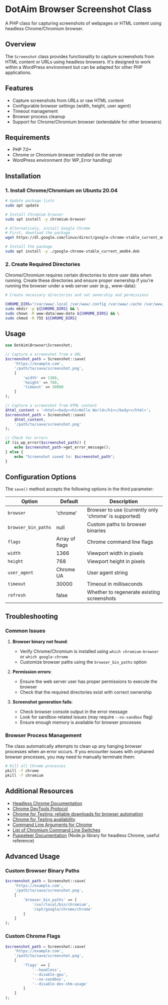 # DotAim Browser Screenshot Class

A PHP class for capturing screenshots of webpages or HTML content using headless Chrome/Chromium browser.

## Overview

The `Screenshot` class provides functionality to capture screenshots from HTML content or URLs using headless browsers. It's designed to work within a WordPress environment but can be adapted for other PHP applications.

## Features

- Capture screenshots from URLs or raw HTML content
- Configurable browser settings (width, height, user agent)
- Timeout management
- Browser process cleanup
- Support for Chrome/Chromium browser (extendable for other browsers)

## Requirements

- PHP 7.0+
- Chrome or Chromium browser installed on the server
- WordPress environment (for WP_Error handling)

## Installation

### 1. Install Chrome/Chromium on Ubuntu 20.04

```bash
# Update package lists
sudo apt update

# Install Chromium browser
sudo apt install -y chromium-browser

# Alternatively, install Google Chrome
# First, download the package
wget https://dl.google.com/linux/direct/google-chrome-stable_current_amd64.deb

# Install the package
sudo apt install -y ./google-chrome-stable_current_amd64.deb
```

### 2. Create Required Directories

Chrome/Chromium requires certain directories to store user data when running. Create these directories and ensure proper ownership if you're running the browser under a web server user (e.g., www-data):

```bash
# Create necessary directories and set ownership and permissions

CHROME_DIRS="/var/www/.local /var/www/.config /var/www/.cache /var/www/.pki" && \
sudo mkdir -p ${CHROME_DIRS} && \
sudo chown -R www-data:www-data ${CHROME_DIRS} && \
sudo chmod -R 755 ${CHROME_DIRS}
```

## Usage

```php
use DotAim\Browser\Screenshot;

// Capture a screenshot from a URL
$screenshot_path = Screenshot::save(
    'https://example.com',
    '/path/to/save/screenshot.png',
    [
        'width' => 1366,
        'height' => 768,
        'timeout' => 30000
    ]
);

// Capture a screenshot from HTML content
$html_content = '<html><body><h1>Hello World</h1></body></html>';
$screenshot_path = Screenshot::save(
    $html_content,
    '/path/to/save/screenshot.png'
);

// Check for errors
if (is_wp_error($screenshot_path)) {
    echo $screenshot_path->get_error_message();
} else {
    echo "Screenshot saved to: $screenshot_path";
}
```

## Configuration Options

The `save()` method accepts the following options in the third parameter:

| Option | Default | Description |
|--------|---------|-------------|
| `browser` | 'chrome' | Browser to use (currently only 'chrome' is supported) |
| `browser_bin_paths` | null | Custom paths to browser binaries |
| `flags` | Array of flags | Chrome command line flags |
| `width` | 1366 | Viewport width in pixels |
| `height` | 768 | Viewport height in pixels |
| `user_agent` | Chrome UA | User agent string |
| `timeout` | 30000 | Timeout in milliseconds |
| `refresh` | false | Whether to regenerate existing screenshots |

## Troubleshooting

### Common Issues

1. **Browser binary not found**:
   - Verify Chrome/Chromium is installed using `which chromium-browser` or `which google-chrome`
   - Customize browser paths using the `browser_bin_paths` option

2. **Permission errors**:
   - Ensure the web server user has proper permissions to execute the browser
   - Check that the required directories exist with correct ownership

3. **Screenshot generation fails**:
   - Check browser console output in the error message
   - Look for sandbox-related issues (may require `--no-sandbox` flag)
   - Ensure enough memory is available for browser processes

### Browser Process Management

The class automatically attempts to clean up any hanging browser processes when an error occurs. If you encounter issues with orphaned browser processes, you may need to manually terminate them:

```bash
# Kill all Chrome processes
pkill -f chrome
pkill -f chromium
```

## Additional Resources

- [Headless Chrome Documentation](https://developer.chrome.com/blog/headless-chrome/)
- [Chrome DevTools Protocol](https://chromedevtools.github.io/devtools-protocol/)
- [Chrome for Testing: reliable downloads for browser automation](https://developer.chrome.com/blog/chrome-for-testing/)
- [Chrome for Testing availability](https://googlechromelabs.github.io/chrome-for-testing/)
- [Command Line Arguments for Chrome](https://peter.sh/experiments/chromium-command-line-switches/)
- [List of Chromium Command Line Switches](https://gist.github.com/dodying/34ea4760a699b47825a766051f47d43b)
- [Puppeteer Documentation](https://pptr.dev/) (Node.js library for headless Chrome, useful reference)

## Advanced Usage

### Custom Browser Binary Paths

```php
$screenshot_path = Screenshot::save(
    'https://example.com',
    '/path/to/save/screenshot.png',
    [
        'browser_bin_paths' => [
            '/usr/local/bin/chromium',
            '/opt/google/chrome/chrome'
        ]
    ]
);
```

### Custom Chrome Flags

```php
$screenshot_path = Screenshot::save(
    'https://example.com',
    '/path/to/save/screenshot.png',
    [
        'flags' => [
            '--headless',
            '--disable-gpu',
            '--no-sandbox',
            '--disable-dev-shm-usage'
        ]
    ]
);
```
